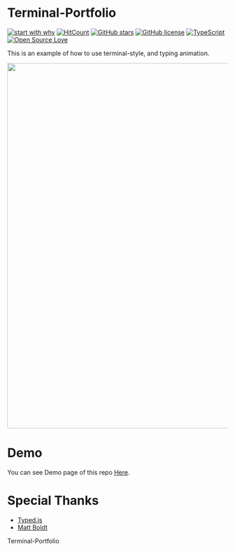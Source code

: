 # Terminal-Portfolio 
[![start with why](https://img.shields.io/badge/start%20with-why%3F-brightgreen.svg?style=flat)](http://www.ted.com/talks/simon_sinek_how_great_leaders_inspire_action) [![HitCount](http://hits.dwyl.io/abaykan/Terminal-Portfolio.svg)](http://hits.dwyl.io/abaykan/Terminal-Portfolio)
[![GitHub stars](https://img.shields.io/github/stars/abaykan/Terminal-Portfolio.svg)](https://github.com/abaykan/Terminal-Portfolio/stargazers)
[![GitHub license](https://img.shields.io/github/license/abaykan/Terminal-Portfolio.svg)](https://github.com/abaykan/Terminal-Portfolio/blob/master/LICENSE)
[![TypeScript](https://badges.frapsoft.com/typescript/love/typescript.png?v=101)](https://github.com/ellerbrock/typescript-badges/)
[![Open Source Love](https://badges.frapsoft.com/os/v1/open-source.svg?v=103)](https://github.com/ellerbrock/open-source-badges/)

This is an example of how to use terminal-style, and typing animation.

<img src="http://oi64.tinypic.com/34hc5k8.jpg" width="836"/>

# Demo
You can see Demo page of this repo <a href='https://code.abaykan.com/terminal/'>Here</a>.

# Special Thanks
- <a href="https://github.com/mattboldt/typed.js/">Typed.js</a>
- <a href="https://mattboldt.com/">Matt Boldt</a>

Terminal-Portfolio
